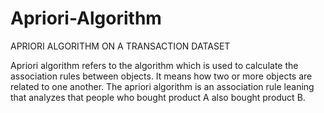 # Apriori-Algorithm
APRIORI ALGORITHM ON A TRANSACTION DATASET

Apriori algorithm refers to the algorithm which is used to calculate the association rules between objects. It means how two or more objects are related to one another. The apriori algorithm is an association rule leaning that analyzes that people who bought product A also bought product B.
